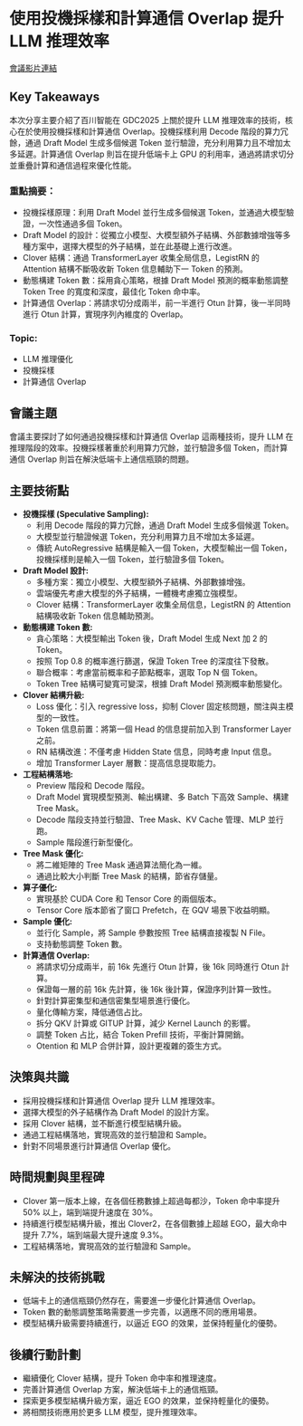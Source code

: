 # 使用投機採樣和計算通信 Overlap 提升 LLM 推理效率
[會議影片連結](https://www.nvidia.com/gtc/session-catalog/?search=%E4%BD%BF%E7%94%A8%E6%8A%95%E6%9C%BA%E9%87%87%E6%A0%B7%E5%92%8C%E8%AE%A1%E7%AE%97%E9%80%9A%E4%BF%A1%20Overlap%20%E6%8F%90%E5%8D%87%20LLM%20%E6%8E%A8%E7%90%86%E6%95%88%E7%8E%87&tab.catalogallsessionstab=16566177511100015Kus#/session/1727598580103001ix9j)

## Key Takeaways
本次分享主要介紹了百川智能在 GDC2025 上關於提升 LLM 推理效率的技術，核心在於使用投機採樣和計算通信 Overlap。投機採樣利用 Decode 階段的算力冗餘，通過 Draft Model 生成多個候選 Token 並行驗證，充分利用算力且不增加太多延遲。計算通信 Overlap 則旨在提升低端卡上 GPU 的利用率，通過將請求切分並重疊計算和通信過程來優化性能。
### 重點摘要：
*   投機採樣原理：利用 Draft Model 並行生成多個候選 Token，並通過大模型驗證，一次性通過多個 Token。
*   Draft Model 的設計：從獨立小模型、大模型額外子結構、外部數據增強等多種方案中，選擇大模型的外子結構，並在此基礎上進行改進。
*   Clover 結構：通過 TransformerLayer 收集全局信息，LegistRN 的 Attention 結構不斷吸收新 Token 信息輔助下一 Token 的預測。
*   動態構建 Token 數：採用貪心策略，根據 Draft Model 預測的概率動態調整 Token Tree 的寬度和深度，最佳化 Token 命中率。
*   計算通信 Overlap：將請求切分成兩半，前一半進行 Otun 計算，後一半同時進行 Otun 計算，實現序列內維度的 Overlap。
### Topic:
*   LLM 推理優化
*   投機採樣
*   計算通信 Overlap

## 會議主題
會議主要探討了如何通過投機採樣和計算通信 Overlap 這兩種技術，提升 LLM 在推理階段的效率。投機採樣著重於利用算力冗餘，並行驗證多個 Token，而計算通信 Overlap 則旨在解決低端卡上通信瓶頸的問題。

## 主要技術點
*   **投機採樣 (Speculative Sampling):**
    *   利用 Decode 階段的算力冗餘，通過 Draft Model 生成多個候選 Token。
    *   大模型並行驗證候選 Token，充分利用算力且不增加太多延遲。
    *   傳統 AutoRegressive 結構是輸入一個 Token，大模型輸出一個 Token，投機採樣則是輸入一個 Token，並行驗證多個 Token。
*   **Draft Model 設計:**
    *   多種方案：獨立小模型、大模型額外子結構、外部數據增強。
    *   雲端優先考慮大模型的外子結構，一體機考慮獨立強模型。
    *   Clover 結構：TransformerLayer 收集全局信息，LegistRN 的 Attention 結構吸收新 Token 信息輔助預測。
*   **動態構建 Token 數:**
    *   貪心策略：大模型輸出 Token 後，Draft Model 生成 Next 加 2 的 Token。
    *   按照 Top 0.8 的概率進行篩選，保證 Token Tree 的深度往下發散。
    *   聯合概率：考慮當前概率和子節點概率，選取 Top N 個 Token。
    *   Token Tree 結構可變寬可變深，根據 Draft Model 預測概率動態變化。
*   **Clover 結構升級:**
    *   Loss 優化：引入 regressive loss，抑制 Clover 固定核問題，關注與主模型的一致性。
    *   Token 信息前置：將第一個 Head 的信息提前加入到 Transformer Layer 之前。
    *   RN 結構改進：不僅考慮 Hidden State 信息，同時考慮 Input 信息。
    *   增加 Transformer Layer 層數：提高信息提取能力。
*   **工程結構落地:**
    *   Preview 階段和 Decode 階段。
    *   Draft Model 實現模型預測、輸出構建、多 Batch 下高效 Sample、構建 Tree Mask。
    *   Decode 階段支持並行驗證、Tree Mask、KV Cache 管理、MLP 並行跑。
    *   Sample 階段進行新型優化。
*   **Tree Mask 優化:**
    *   將二維矩陣的 Tree Mask 通過算法簡化為一維。
    *   通過比較大小判斷 Tree Mask 的結構，節省存儲量。
*   **算子優化:**
    *   實現基於 CUDA Core 和 Tensor Core 的兩個版本。
    *   Tensor Core 版本節省了窗口 Prefetch，在 GQV 場景下收益明顯。
*   **Sample 優化:**
    *   並行化 Sample，將 Sample 參數按照 Tree 結構直接複製 N File。
    *   支持動態調整 Token 數。
*   **計算通信 Overlap:**
    *   將請求切分成兩半，前 16k 先進行 Otun 計算，後 16k 同時進行 Otun 計算。
    *   保證每一層的前 16k 先計算，後 16k 後計算，保證序列計算一致性。
    *   針對計算密集型和通信密集型場景進行優化。
    *   量化傳輸方案，降低通信占比。
    *   拆分 QKV 計算或 GITUP 計算，減少 Kernel Launch 的影響。
    *   調整 Token 占比，結合 Token Prefill 技術，平衡計算開銷。
    *   Otention 和 MLP 合併計算，設計更複雜的簽生方式。

## 決策與共識
*   採用投機採樣和計算通信 Overlap 提升 LLM 推理效率。
*   選擇大模型的外子結構作為 Draft Model 的設計方案。
*   採用 Clover 結構，並不斷進行模型結構升級。
*   通過工程結構落地，實現高效的並行驗證和 Sample。
*   針對不同場景進行計算通信 Overlap 優化。

## 時間規劃與里程碑
*   Clover 第一版本上線，在各個任務數據上超過每都沙，Token 命中率提升 50% 以上，端到端提升速度在 30%。
*   持續進行模型結構升級，推出 Clover2，在各個數據上超越 EGO，最大命中提升 7.7%，端到端最大提升速度 9.3%。
*   工程結構落地，實現高效的並行驗證和 Sample。

## 未解決的技術挑戰
*   低端卡上的通信瓶頸仍然存在，需要進一步優化計算通信 Overlap。
*   Token 數的動態調整策略需要進一步完善，以適應不同的應用場景。
*   模型結構升級需要持續進行，以逼近 EGO 的效果，並保持輕量化的優勢。

## 後續行動計劃
*   繼續優化 Clover 結構，提升 Token 命中率和推理速度。
*   完善計算通信 Overlap 方案，解決低端卡上的通信瓶頸。
*   探索更多模型結構升級方案，逼近 EGO 的效果，並保持輕量化的優勢。
*   將相關技術應用於更多 LLM 模型，提升推理效率。
